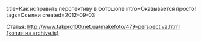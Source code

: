 title=Как исправить перспективу в фотошопе
intro=Оказывается просто!
tags=Ссылки
created=2012-09-03

Статья: <http://www.takpro100.net.ua/makefoto/479-perspectiva.html> [(копия на archive.is)](http://archive.is/aL7Rd)
